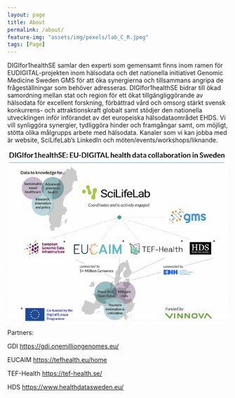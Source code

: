 ```yaml
---
layout: page
title: About
permalink: /about/
feature-img: "assets/img/pexels/lab_C_R.jpeg"
tags: [Page]
---
```


DIGIfor1healthSE samlar den experti som gemensamt finns inom ramen för EUDIGITAL-projekten inom hälsodata och det nationella initiativet Genomic Medicine Sweden GMS för att öka synergierna och tillsammans angripa de frågeställningar som behöver adresseras. DIGIfor1healthSE bidrar till ökad samordning mellan stat och region för ett ökat tillgängliggörande av hälsodata för excellent forskning, förbättrad vård och omsorg stärkt svensk konkurrens- och attraktionskraft globalt samt stödjer den nationella utvecklingen inför införandet av det europeiska hälsodataområdet EHDS. Vi vill synliggöra synergier, tydliggöra hinder och framgångar samt, om möjligt, stötta olika målgrupps arbete med hälsodata. Kanaler som vi kan jobba med är website, SciLifeLab’s LinkedIn och möten/events/workshops/liknande.

![Image](/assets/img/feature-img/DIGIfor1Health_collab.png)

Partners:

GDI https://gdi.onemilliongenomes.eu/

EUCAIM https://tefhealth.eu/home 

TEF-Health https://tef-health.se/

HDS https://www.healthdatasweden.eu/
